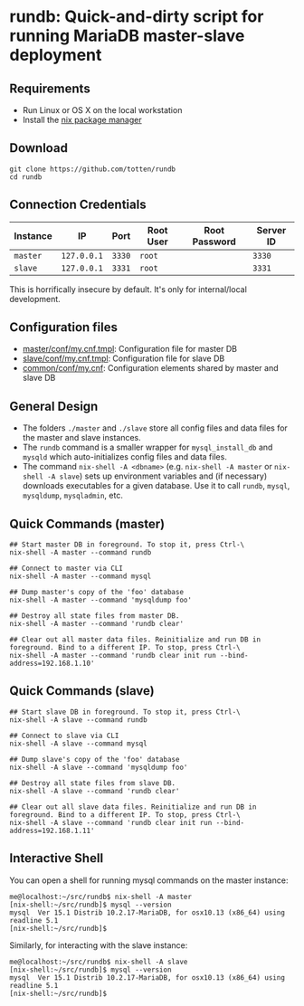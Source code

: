 # rundb: Quick-and-dirty script for running MariaDB master-slave deployment

## Requirements

* Run Linux or OS X on the local workstation
* Install the [nix package manager](https://nixos.org/nix/)

## Download

```
git clone https://github.com/totten/rundb
cd rundb
```

## Connection Credentials

| Instance    | IP           | Port      | Root User   | Root Password | Server ID |
|-------------|--------------|-----------|-------------|---------------|-----------|
| `master`    | `127.0.0.1`  | `3330`    | `root`      |               | `3330`    |
| `slave`     | `127.0.0.1`  | `3331`    | `root`      |               | `3331`    |

This is horrifically insecure by default. It's only for internal/local development.

## Configuration files

* [master/conf/my.cnf.tmpl](master/conf/my.cnf.tmpl): Configuration file for master DB
* [slave/conf/my.cnf.tmpl](slave/conf/my.cnf.tmpl): Configuration file for slave DB
* [common/conf/my.cnf](common/conf/my.cnf): Configuration elements shared by master and slave DB

## General Design

* The folders `./master` and `./slave` store all config files and data files for the master and slave instances.
* The `rundb` command is a smaller wrapper for `mysql_install_db` and `mysqld` which auto-initializes config files and data files.
* The command `nix-shell -A <dbname>` (e.g. `nix-shell -A master` or `nix-shell -A slave`) sets up environment variables and
  (if necessary) downloads executables for a given database.  Use it to call `rundb`, `mysql`, `mysqldump`, `mysqladmin`, etc.

## Quick Commands (master)

```
## Start master DB in foreground. To stop it, press Ctrl-\
nix-shell -A master --command rundb

## Connect to master via CLI
nix-shell -A master --command mysql

## Dump master's copy of the 'foo' database
nix-shell -A master --command 'mysqldump foo'

## Destroy all state files from master DB.
nix-shell -A master --command 'rundb clear'

## Clear out all master data files. Reinitialize and run DB in foreground. Bind to a different IP. To stop, press Ctrl-\
nix-shell -A master --command 'rundb clear init run --bind-address=192.168.1.10'
```

## Quick Commands (slave)

```
## Start slave DB in foreground. To stop it, press Ctrl-\
nix-shell -A slave --command rundb

## Connect to slave via CLI
nix-shell -A slave --command mysql

## Dump slave's copy of the 'foo' database
nix-shell -A slave --command 'mysqldump foo'

## Destroy all state files from slave DB.
nix-shell -A slave --command 'rundb clear'

## Clear out all slave data files. Reinitialize and run DB in foreground. Bind to a different IP. To stop, press Ctrl-\
nix-shell -A slave --command 'rundb clear init run --bind-address=192.168.1.11'
```

## Interactive Shell

You can open a shell for running mysql commands on the master instance:

```
me@localhost:~/src/rundb$ nix-shell -A master
[nix-shell:~/src/rundb]$ mysql --version
mysql  Ver 15.1 Distrib 10.2.17-MariaDB, for osx10.13 (x86_64) using readline 5.1
[nix-shell:~/src/rundb]$
```

Similarly, for interacting with the slave instance:

```
me@localhost:~/src/rundb$ nix-shell -A slave
[nix-shell:~/src/rundb]$ mysql --version
mysql  Ver 15.1 Distrib 10.2.17-MariaDB, for osx10.13 (x86_64) using readline 5.1
[nix-shell:~/src/rundb]$
```


